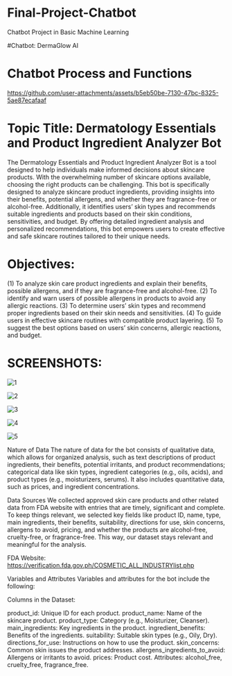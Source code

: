 # Final-Project-Chatbot
Chatbot Project in Basic Machine Learning

#Chatbot: DermaGlow AI


# Chatbot Process and Functions

https://github.com/user-attachments/assets/b5eb50be-7130-47bc-8325-5ae87ecafaaf



# Topic Title: Dermatology Essentials and Product Ingredient Analyzer Bot

The Dermatology Essentials and Product Ingredient Analyzer Bot is a tool designed to help individuals make informed decisions about skincare products. With the overwhelming number of skincare options available, choosing the right products can be challenging. This bot is specifically designed to analyze skincare product ingredients, providing insights into their benefits, potential allergens, and whether they are fragrance-free or alcohol-free. Additionally, it identifies users’ skin types and recommends suitable ingredients and products based on their skin conditions, sensitivities, and budget. By offering detailed ingredient analysis and personalized recommendations, this bot empowers users to create effective and safe skincare routines tailored to their unique needs.

# Objectives: 

(1) To analyze skin care product ingredients and explain their benefits, possible allergens, and if they are fragrance-free and alcohol-free. (2) To identify and warn users of possible allergens in products to avoid any allergic reactions. (3) To determine users’ skin types and recommend proper ingredients based on their skin needs and sensitivities. (4) To guide users in effective skincare routines with compatible product layering. (5) To suggest the best options based on users’ skin concerns, allergic reactions, and budget.

# SCREENSHOTS:

![1](https://github.com/user-attachments/assets/0c7eb46e-efeb-4324-aa3b-65f0d82af016)


![2](https://github.com/user-attachments/assets/0f17825a-8d00-4d4f-aa4f-8d6f5c307e80)


![3](https://github.com/user-attachments/assets/0dac6a0c-bdfa-42e8-9393-89eca5a19591)


![4](https://github.com/user-attachments/assets/3d945d29-a82f-43be-aff7-85343fbd3789)


![5](https://github.com/user-attachments/assets/1a7ac328-4616-479f-baa1-0c50f13bcc7b)


Nature of Data
The nature of data for the bot consists of qualitative data, which allows for organized analysis, such as text descriptions of product ingredients, their benefits, potential irritants, and product recommendations; categorical data like skin types, ingredient categories (e.g., oils, acids), and product types (e.g., moisturizers, serums). It also includes quantitative data, such as prices, and ingredient concentrations.

Data Sources
We collected approved skin care products and other related data from FDA website with entries that are timely, significant and complete. To keep things relevant, we selected key fields like product ID, name, type, main ingredients, their benefits, suitability, directions for use, skin concerns, allergens to avoid, pricing, and whether the products are alcohol-free, cruelty-free, or fragrance-free. This way, our dataset stays relevant and meaningful for the analysis.

FDA Website: https://verification.fda.gov.ph/COSMETIC_ALL_INDUSTRYlist.php

Variables and Attributes 
Variables and attributes for the bot include the following:

Columns in the Dataset:

product_id: Unique ID for each product. 
product_name: Name of the skincare product.
product_type: Category (e.g., Moisturizer, Cleanser).
main_ingredients: Key ingredients in the product.
ingredient_benefits: Benefits of the ingredients.
suitability: Suitable skin types (e.g., Oily, Dry).
directions_for_use: Instructions on how to use the product.
skin_concerns: Common skin issues the product addresses.
allergens_ingredients_to_avoid: Allergens or irritants to avoid.
prices: Product cost.
Attributes: alcohol_free, cruelty_free, fragrance_free.











